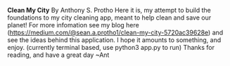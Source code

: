 **Clean My City**
By Anthony S. Protho
Here it is, my attempt to build the foundations to my city cleaning app, meant to help clean and 
save our planet! For more infomation see my blog here (https://medium.com/@sean.a.protho1/clean-my-city-5720ac39628e) 
 and see the ideas behind this application. I hope it amounts to something, and enjoy. (currently
 terminal based, use python3 app.py to run) Thanks for reading, and have a great day
 ~Ant
